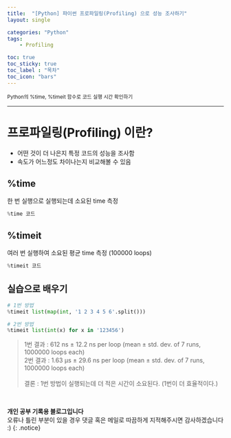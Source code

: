 ```yaml
---
title:  "[Python] 파이썬 프로파일링(Profiling) 으로 성능 조사하기"
layout: single

categories: "Python"
tags: 
    - Profiling

toc: true
toc_sticky: true
toc_label : "목차"
toc_icon: "bars"
---
```


<small>Python의 %time, %timeit 함수로 코드 실행 시간 확인하기</small>

***

# 프로파일링(Profiling) 이란?
- 어떤 것이 더 나은지 특정 코드의 성능을 조사함
- 속도가 어느정도 차이나는지 비교해볼 수 있음

## %time
한 번 실행으로 실행되는데 소요된 time 측정

```python
%time 코드
```

## %timeit
여러 번 실행하여 소요된 평균 time 측정 (100000 loops)

```python
%timeit 코드
```

## 실습으로 배우기
```python
# 1번 방법 
%timeit list(map(int, '1 2 3 4 5 6'.split()))

# 2번 방법 
%timeit list(int(x) for x in '123456')
```

> 1번 결과 : 612 ns ± 12.2 ns per loop (mean ± std. dev. of 7 runs, 1000000 loops each)
<br>2번 결과 : 1.63 µs ± 29.6 ns per loop (mean ± std. dev. of 7 runs, 1000000 loops each)
<br><br>결론 : 1번 방법이 실행되는데 더 적은 시간이 소요된다. (1번이 더 효율적이다.)

<br>

**개인 공부 기록용 블로그입니다**
<br>오류나 틀린 부분이 있을 경우 댓글 혹은 메일로 따끔하게 지적해주시면 감사하겠습니다 :)
{: .notice}